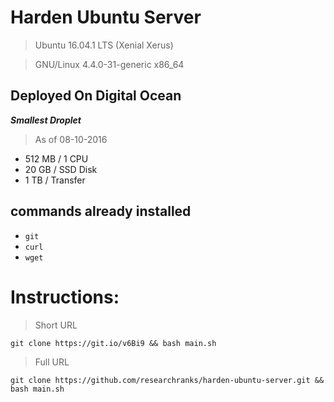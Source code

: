 # Harden Ubuntu Server

> Ubuntu 16.04.1 LTS (Xenial Xerus)

> GNU/Linux 4.4.0-31-generic x86_64


## Deployed On Digital Ocean 
 **_Smallest Droplet_** 

 > As of 08-10-2016

 - 512 MB / 1 CPU
 - 20 GB / SSD Disk
 - 1 TB / Transfer

## commands already installed
 - `git`
 - `curl`
 - `wget`

# Instructions:

> Short URL

 `git clone https://git.io/v6Bi9 && bash main.sh`


> Full URL


 `git clone https://github.com/researchranks/harden-ubuntu-server.git
 && bash main.sh`
